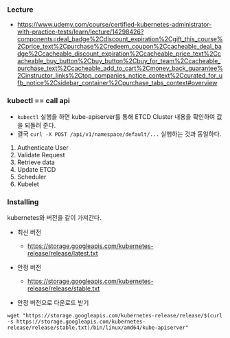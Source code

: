 ### Lecture
- https://www.udemy.com/course/certified-kubernetes-administrator-with-practice-tests/learn/lecture/14298426?components=deal_badge%2Cdiscount_expiration%2Cgift_this_course%2Cprice_text%2Cpurchase%2Credeem_coupon%2Ccacheable_deal_badge%2Ccacheable_discount_expiration%2Ccacheable_price_text%2Ccacheable_buy_button%2Cbuy_button%2Cbuy_for_team%2Ccacheable_purchase_text%2Ccacheable_add_to_cart%2Cmoney_back_guarantee%2Cinstructor_links%2Ctop_companies_notice_context%2Ccurated_for_ufb_notice%2Csidebar_container%2Cpurchase_tabs_context#overview


### kubectl == call api
- `kubectl` 실행을 하면 kube-apiserver를 통해 ETCD Cluster 내용을 확인하여 값을 되돌려 준다.
- 결국 `curl -X POST /api/v1/namespace/default/...` 실행하는 것과 동일하다.

1. Authenticate User
1. Validate Request
1. Retrieve data
1. Update ETCD
1. Scheduler
1. Kubelet


### Installing
kubernetes와 버전을 같이 가져간다.

- 최신 버전
  - https://storage.googleapis.com/kubernetes-release/release/latest.txt
- 안정 버전
  - https://storage.googleapis.com/kubernetes-release/release/stable.txt

- 안정 버전으로 다운로드 받기

```
wget "https://storage.googleapis.com/kubernetes-release/release/$(curl -s https://storage.googleapis.com/kubernetes-release/release/stable.txt)/bin/linux/amd64/kube-apiserver"
```
